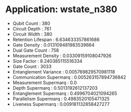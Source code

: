 # Application: wstate_n380
- Qubit Count : 380
- Circuit Depth : 761
- Circuit Width : 380
- Retention Lifespan : 6.634633357861686
- Gate Density : 0.013109481983539664
- Dual Gate Count : 758
- Measurement Density : 0.03309159108047926
- Size Factor : 8.240385115516334
- Gate Count : 3033
- Entanglement Variance : 0.005769829570981118
- Communication Supermarq : 0.005263157894736842
- Measurement Supermarq : 0.0
- Depth Supermarq : 0.5013192612137203
- Entanglement Supermarq : 0.4996704021094265
- Parallelism Supermarq : 0.4983520105471325
- Liveness Supermarq : 0.009181132858427277
